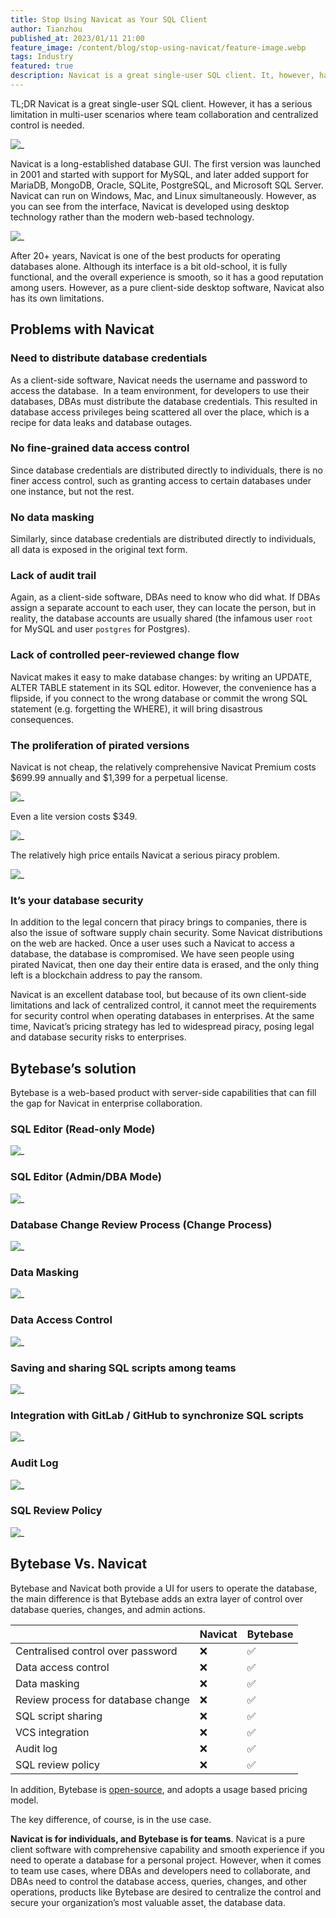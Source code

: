```yaml
---
title: Stop Using Navicat as Your SQL Client
author: Tianzhou
published_at: 2023/01/11 21:00
feature_image: /content/blog/stop-using-navicat/feature-image.webp
tags: Industry
featured: true
description: Navicat is a great single-user SQL client. It, however, has a serious limitation in multi-user scenarios where team collaboration and centralized control is needed. This is where Bytebase comes in, a tool that enables teams to collaborate on database management in a safe and secure way.
---
```


TL;DR Navicat is a great single-user SQL client. However, it has a serious limitation in multi-user scenarios where team collaboration and centralized control is needed.

![_](/content/blog/stop-using-navicat/navicat.webp)

Navicat is a long-established database GUI. The first version was launched in 2001 and started with support for MySQL, and later added support for MariaDB, MongoDB, Oracle, SQLite, PostgreSQL, and Microsoft SQL Server. Navicat can run on Windows, Mac, and Linux simultaneously. However, as you can see from the interface, Navicat is developed using desktop technology rather than the modern web-based technology.

![_](/content/blog/stop-using-navicat/navicat-interface.webp)

After 20+ years, Navicat is one of the best products for operating databases alone. Although its interface is a bit old-school, it is fully functional, and the overall experience is smooth, so it has a good reputation among users. However, as a pure client-side desktop software, Navicat also has its own limitations.

## Problems with Navicat

### Need to distribute database credentials

As a client-side software, Navicat needs the username and password to access the database.  In a team environment, for developers to use their databases, DBAs must distribute the database credentials. This resulted in database access privileges being scattered all over the place, which is a recipe for data leaks and database outages.

### No fine-grained data access control

Since database credentials are distributed directly to individuals, there is no finer access control, such as granting access to certain databases under one instance, but not the rest.

### No data masking

Similarly, since database credentials are distributed directly to individuals, all data is exposed in the original text form.

### Lack of audit trail

Again, as a client-side software, DBAs need to know who did what. If DBAs assign a separate account to each user, they can locate the person, but in reality, the database accounts are usually shared (the infamous user `root` for MySQL and user `postgres` for Postgres).

### Lack of controlled peer-reviewed change flow

Navicat makes it easy to make database changes: by writing an UPDATE, ALTER TABLE statement in its SQL editor. However, the convenience has a flipside, if you connect to the wrong database or commit the wrong SQL statement (e.g. forgetting the WHERE), it will bring disastrous consequences.

### The proliferation of pirated versions

Navicat is not cheap, the relatively comprehensive Navicat Premium costs $699.99 annually and $1,399 for a perpetual license.

![_](/content/blog/stop-using-navicat/navicat-premium-cost.webp)

Even a lite version costs $349.

![_](/content/blog/stop-using-navicat/navicat-lite-version.webp)

The relatively high price entails Navicat a serious piracy problem.

![_](/content/blog/stop-using-navicat/navicat-cracked.webp)

### It’s your database security

In addition to the legal concern that piracy brings to companies, there is also the issue of software supply chain security. Some Navicat distributions on the web are hacked. Once a user uses such a Navicat to access a database, the database is compromised. We have seen people using pirated Navicat, then one day their entire data is erased, and the only thing left is a blockchain address to pay the ransom.

Navicat is an excellent database tool, but because of its own client-side limitations and lack of centralized control, it cannot meet the requirements for security control when operating databases in enterprises. At the same time, Navicat’s pricing strategy has led to widespread piracy, posing legal and database security risks to enterprises.

## Bytebase’s solution

Bytebase is a web-based product with server-side capabilities that can fill the gap for Navicat in enterprise collaboration.

### SQL Editor (Read-only Mode)

![_](/content/blog/stop-using-navicat/bytebase-sql-editor.webp)

### SQL Editor (Admin/DBA Mode)

![_](/content/blog/stop-using-navicat/bytebase-admin-mode.webp)

### Database Change Review Process (Change Process)

![_](/content/blog/stop-using-navicat/bytebase-change-process.webp)

### Data Masking

![_](/content/blog/stop-using-navicat/bytebase-data-masking.webp)

### Data Access Control

![_](/content/blog/stop-using-navicat/bytebase-access-control.webp)

### Saving and sharing SQL scripts among teams

![_](/content/blog/stop-using-navicat/bytebase-share-scripts.webp)

### Integration with GitLab / GitHub to synchronize SQL scripts

![_](/content/blog/stop-using-navicat/bytebase-vcs-integration.webp)

### Audit Log

![_](/content/blog/stop-using-navicat/bytebase-audit-log.webp)

### SQL Review Policy

![_](/content/blog/stop-using-navicat/bytebase-sql-review.webp)

## Bytebase Vs. Navicat

Bytebase and Navicat both provide a UI for users to operate the database, the main difference is that Bytebase adds an extra layer of control over database queries, changes, and admin actions.

|                                    | Navicat | Bytebase |
| ---------------------------------- | ------- | -------- |
| Centralised control over password  | ❌      | ✅       |
| Data access control                | ❌      | ✅       |
| Data masking                       | ❌      | ✅       |
| Review process for database change | ❌      | ✅       |
| SQL script sharing                 | ❌      | ✅       |
| VCS integration                    | ❌      | ✅       |
| Audit log                          | ❌      | ✅       |
| SQL review policy                  | ❌      | ✅       |

In addition, Bytebase is [open-source](https://github.com/bytebase/bytebase), and adopts a usage based pricing model.

The key difference, of course, is in the use case.

**Navicat is for individuals, and Bytebase is for teams**. Navicat is a pure client software with comprehensive capability and smooth experience if you need to operate a database for a personal project. However, when it comes to team use cases, where DBAs and developers need to collaborate, and DBAs need to control the database access, queries, changes, and other operations, products like Bytebase are desired to centralize the control and secure your organization’s most valuable asset, the database data.
